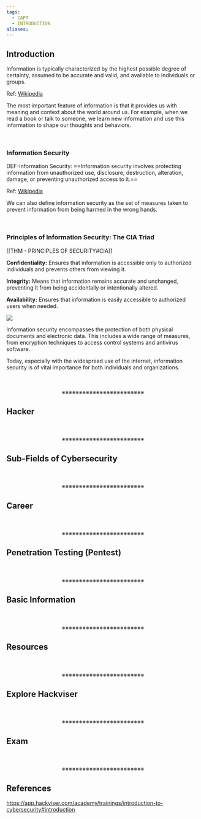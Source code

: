 ```yaml
---
tags:
  - CAPT
  - INTRODUCTION
aliases:
---
```

## Introduction

Information is typically characterized by the highest possible degree of certainty, assumed to be accurate and valid, and available to individuals or groups.

Ref: [Wikipedia](https://en.wikipedia.org/wiki/Knowledge)

The most important feature of information is that it provides us with meaning and context about the world around us. For example, when we read a book or talk to someone, we learn new information and use this information to shape our thoughts and behaviors.
<div>
<br>
</div>

### Information Security

DEF-Information Security: ==Information security involves protecting information from unauthorized use, disclosure, destruction, alteration, damage, or preventing unauthorized access to it.==

Ref: [Wikipedia](https://en.wikipedia.org/wiki/Information_security)

We can also define information security as the set of measures taken to prevent information from being harmed in the wrong hands.
<div>
<br>
</div>

### Principles of Information Security: The CIA Triad

[[THM - PRINCIPLES OF SECURITY#CIA]]

**Confidentiality:** Ensures that information is accessible only to authorized individuals and prevents others from viewing it.

**Integrity:** Means that information remains accurate and unchanged, preventing it from being accidentally or intentionally altered.

**Availability:** Ensures that information is easily accessible to authorized users when needed.

![](https://storage.hackviser.com/file/hackviser-prod/trainings/sections/images/d65a0fca-d9c9-4774-9397-42ef64272226/cia-653439271.webp)

Information security encompasses the protection of both physical documents and electronic data. This includes a wide range of measures, from encryption techniques to access control systems and antivirus software.

Today, especially with the widespread use of the internet, information security is of vital importance for both individuals and organizations.
<div align="center">
<br>
<br>
※※※※※※※※※※※※※※※※※※※※※※※※
<br>
</div>
<!-- PAGE BREAK -->
<div style="page-break-after: always;"></div>

## Hacker
<div align="center">
<br>
<br>
※※※※※※※※※※※※※※※※※※※※※※※※
<br>
</div>
<!-- PAGE BREAK -->
<div style="page-break-after: always;"></div>

## Sub-Fields of Cybersecurity
<div align="center">
<br>
<br>
※※※※※※※※※※※※※※※※※※※※※※※※
<br>
</div>
<!-- PAGE BREAK -->
<div style="page-break-after: always;"></div>

## Career
<div align="center">
<br>
<br>
※※※※※※※※※※※※※※※※※※※※※※※※
<br>
</div>
<!-- PAGE BREAK -->
<div style="page-break-after: always;"></div>

## Penetration Testing (Pentest)
<div align="center">
<br>
<br>
※※※※※※※※※※※※※※※※※※※※※※※※
<br>
</div>
<!-- PAGE BREAK -->
<div style="page-break-after: always;"></div>

## Basic Information
<div align="center">
<br>
<br>
※※※※※※※※※※※※※※※※※※※※※※※※
<br>
</div>
<!-- PAGE BREAK -->
<div style="page-break-after: always;"></div>

## Resources
<div align="center">
<br>
<br>
※※※※※※※※※※※※※※※※※※※※※※※※
<br>
</div>
<!-- PAGE BREAK -->
<div style="page-break-after: always;"></div>

## Explore Hackviser
<div align="center">
<br>
<br>
※※※※※※※※※※※※※※※※※※※※※※※※
<br>
</div>
<!-- PAGE BREAK -->
<div style="page-break-after: always;"></div>

## Exam
<div align="center">
<br>
<br>
※※※※※※※※※※※※※※※※※※※※※※※※
<br>
</div>
<!-- PAGE BREAK -->
<div style="page-break-after: always;"></div>

## References

https://app.hackviser.com/academy/trainings/introduction-to-cybersecurity#introduction